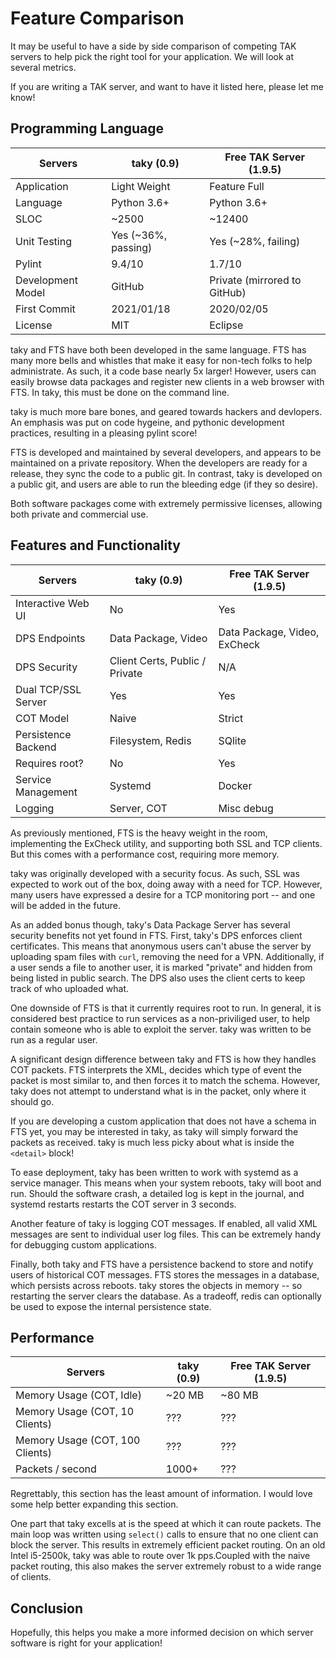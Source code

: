 # Feature Comparison

It may be useful to have a side by side comparison of competing TAK servers
to help pick the right tool for your application. We will look at several
metrics.

If you are writing a TAK server, and want to have it listed here, please let
me know!

## Programming Language

| Servers           | taky (0.9)          | Free TAK Server (1.9.5)      |
| ---               | ---                 | ---                          |
| Application       | Light Weight        | Feature Full                 |
| Language          | Python 3.6+         | Python 3.6+                  |
| SLOC              | ~2500               | ~12400                       |
| Unit Testing      | Yes (~36%, passing) | Yes (~28%, failing)          |
| Pylint            | 9.4/10              | 1.7/10                       |
| Development Model | GitHub              | Private (mirrored to GitHub) |
| First Commit      | 2021/01/18          | 2020/02/05                   |
| License           | MIT                 | Eclipse                      |

taky and FTS have both been developed in the same language. FTS has many more
bells and whistles that make it easy for non-tech folks to help administrate.
As such, it a code base nearly 5x larger! However, users can easily browse data
packages and register new clients in a web browser with FTS. In taky, this must
be done on the command line.

taky is much more bare bones, and geared towards hackers and devlopers. An
emphasis was put on code hygeine, and pythonic development practices,
resulting in a pleasing pylint score!

FTS is developed and maintained by several developers, and appears to be
maintained on a private repository. When the developers are ready for a
release, they sync the code to a public git. In contrast, taky is developed on
a public git, and users are able to run the bleeding edge (if they so desire).

Both software packages come with extremely permissive licenses, allowing both
private and commercial use.

## Features and Functionality

| Servers             | taky (0.9)                     | Free TAK Server (1.9.5)      |
| ---                 | ---                            | ---                          |
| Interactive Web UI  | No                             | Yes                          |
| DPS Endpoints       | Data Package, Video            | Data Package, Video, ExCheck |
| DPS Security        | Client Certs, Public / Private | N/A                          |
| Dual TCP/SSL Server | Yes                            | Yes                          |
| COT Model           | Naive                          | Strict                       |
| Persistence Backend | Filesystem, Redis              | SQlite                       |
| Requires root?      | No                             | Yes                          |
| Service Management  | Systemd                        | Docker                       |
| Logging             | Server, COT                    | Misc debug                   |

As previously mentioned, FTS is the heavy weight in the room, implementing
the ExCheck utility, and supporting both SSL and TCP clients. But this comes
with a performance cost, requiring more memory.

taky was originally developed with a security focus. As such, SSL was expected
to work out of the box, doing away with a need for TCP. However, many users
have expressed a desire for a TCP monitoring port -- and one will be added in
the future.

As an added bonus though, taky's Data Package Server has several security
benefits not yet found in FTS. First, taky's DPS enforces client certificates.
This means that anonymous users can't abuse the server by uploading spam files
with `curl`, removing the need for a VPN. Additionally, if a user sends a file
to another user, it is marked "private" and hidden from being listed in public
search. The DPS also uses the client certs to keep track of who uploaded what.

One downside of FTS is that it currently requires root to run. In general, it
is considered best practice to run services as a non-priviliged user, to
help contain someone who is able to exploit the server. taky was written to
be run as a regular user.

A significant design difference between taky and FTS is how they handles COT
packets. FTS interprets the XML, decides which type of event the packet is most
similar to, and then forces it to match the schema. However, taky does not
attempt to understand what is in the packet, only where it should go.

If you are developing a custom application that does not have a schema in FTS
yet, you may be interested in taky, as taky will simply forward the packets as
received. taky is much less picky about what is inside the `<detail>` block!

To ease deployment, taky has been written to work with systemd as a service
manager. This means when your system reboots, taky will boot and run. Should
the software crash, a detailed log is kept in the journal, and systemd restarts
restarts the COT server in 3 seconds.

Another feature of taky is logging COT messages. If enabled, all valid XML
messages are sent to individual user log files. This can be extremely handy for
debugging custom applications.

Finally, both taky and FTS have a persistence backend to store and notify users
of historical COT messages. FTS stores the messages in a database, which
persists across reboots. taky stores the objects in memory -- so restarting the
server clears the database. As a tradeoff, redis can optionally be used to
expose the internal persistence state.

## Performance

| Servers                         | taky (0.9) | Free TAK Server (1.9.5) |
| ---                             | ---        | ---                     |
| Memory Usage (COT, Idle)        | ~20 MB     | ~80 MB                  |
| Memory Usage (COT, 10 Clients)  | ???        | ???                     |
| Memory Usage (COT, 100 Clients) | ???        | ???                     |
| Packets / second                | 1000+      | ???                     |

Regrettably, this section has the least amount of information. I would love
some help better expanding this section.

One part that taky excells at is the speed at which it can route packets. The
main loop was written using `select()` calls to ensure that no one client can
block the server. This results in extremely efficient packet routing. On an old
Intel i5-2500k, taky was able to route over 1k pps.Coupled with the naive
packet routing, this also makes the server extremely robust to a wide range of
clients.

## Conclusion

Hopefully, this helps you make a more informed decision on which server
software is right for your application!
